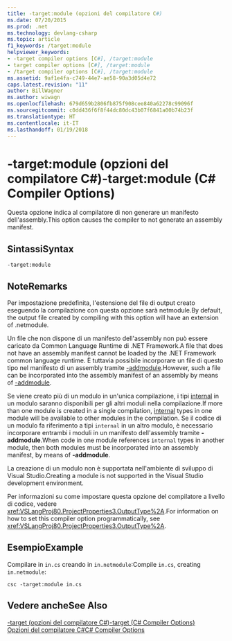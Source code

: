 ```yaml
---
title: -target:module (opzioni del compilatore C#)
ms.date: 07/20/2015
ms.prod: .net
ms.technology: devlang-csharp
ms.topic: article
f1_keywords: /target:module
helpviewer_keywords:
- -target compiler options [C#], /target:module
- target compiler options [C#], /target:module
- /target compiler options [C#], /target:module
ms.assetid: 9af1e4fa-c749-44e7-ae58-90a3d05d4e72
caps.latest.revision: "11"
author: BillWagner
ms.author: wiwagn
ms.openlocfilehash: 679d659b2806fb875f908cee840a62278c99096f
ms.sourcegitcommit: c0dd436f6f8f44dc80dc43b07f6841a00b74b23f
ms.translationtype: HT
ms.contentlocale: it-IT
ms.lasthandoff: 01/19/2018
---
```

# <a name="-targetmodule-c-compiler-options"></a><span data-ttu-id="b7bc9-102">-target:module (opzioni del compilatore C#)</span><span class="sxs-lookup"><span data-stu-id="b7bc9-102">-target:module (C# Compiler Options)</span></span>
<span data-ttu-id="b7bc9-103">Questa opzione indica al compilatore di non generare un manifesto dell'assembly.</span><span class="sxs-lookup"><span data-stu-id="b7bc9-103">This option causes the compiler to not generate an assembly manifest.</span></span>  
  
## <a name="syntax"></a><span data-ttu-id="b7bc9-104">Sintassi</span><span class="sxs-lookup"><span data-stu-id="b7bc9-104">Syntax</span></span>  
  
```console  
-target:module  
```  
  
## <a name="remarks"></a><span data-ttu-id="b7bc9-105">Note</span><span class="sxs-lookup"><span data-stu-id="b7bc9-105">Remarks</span></span>  
 <span data-ttu-id="b7bc9-106">Per impostazione predefinita, l'estensione del file di output creato eseguendo la compilazione con questa opzione sarà netmodule.</span><span class="sxs-lookup"><span data-stu-id="b7bc9-106">By default, the output file created by compiling with this option will have an extension of .netmodule.</span></span>  
  
 <span data-ttu-id="b7bc9-107">Un file che non dispone di un manifesto dell'assembly non può essere caricato da Common Language Runtime di .NET Framework.</span><span class="sxs-lookup"><span data-stu-id="b7bc9-107">A file that does not have an assembly manifest cannot be loaded by the .NET Framework common language runtime.</span></span> <span data-ttu-id="b7bc9-108">È tuttavia possibile incorporare un file di questo tipo nel manifesto di un assembly tramite [-addmodule](../../../csharp/language-reference/compiler-options/addmodule-compiler-option.md).</span><span class="sxs-lookup"><span data-stu-id="b7bc9-108">However, such a file can be incorporated into the assembly manifest of an assembly by means of [-addmodule](../../../csharp/language-reference/compiler-options/addmodule-compiler-option.md).</span></span>  
  
 <span data-ttu-id="b7bc9-109">Se viene creato più di un modulo in un'unica compilazione, i tipi [internal](../../../csharp/language-reference/keywords/internal.md) in un modulo saranno disponibili per gli altri moduli nella compilazione.</span><span class="sxs-lookup"><span data-stu-id="b7bc9-109">If more than one module is created in a single compilation, [internal](../../../csharp/language-reference/keywords/internal.md) types in one module will be available to other modules in the compilation.</span></span> <span data-ttu-id="b7bc9-110">Se il codice di un modulo fa riferimento a tipi `internal` in un altro modulo, è necessario incorporare entrambi i moduli in un manifesto dell'assembly tramite **-addmodule**.</span><span class="sxs-lookup"><span data-stu-id="b7bc9-110">When code in one module references `internal` types in another module, then both modules must be incorporated into an assembly manifest, by means of **-addmodule**.</span></span>  
  
 <span data-ttu-id="b7bc9-111">La creazione di un modulo non è supportata nell'ambiente di sviluppo di Visual Studio.</span><span class="sxs-lookup"><span data-stu-id="b7bc9-111">Creating a module is not supported in the Visual Studio development environment.</span></span>  
  
 <span data-ttu-id="b7bc9-112">Per informazioni su come impostare questa opzione del compilatore a livello di codice, vedere <xref:VSLangProj80.ProjectProperties3.OutputType%2A>.</span><span class="sxs-lookup"><span data-stu-id="b7bc9-112">For information on how to set this compiler option programmatically, see <xref:VSLangProj80.ProjectProperties3.OutputType%2A>.</span></span>  
  
## <a name="example"></a><span data-ttu-id="b7bc9-113">Esempio</span><span class="sxs-lookup"><span data-stu-id="b7bc9-113">Example</span></span>  
 <span data-ttu-id="b7bc9-114">Compilare in `in.cs` creando in `in.netmodule`:</span><span class="sxs-lookup"><span data-stu-id="b7bc9-114">Compile `in.cs`, creating `in.netmodule`:</span></span>  
  
```console  
csc -target:module in.cs  
```  
  
## <a name="see-also"></a><span data-ttu-id="b7bc9-115">Vedere anche</span><span class="sxs-lookup"><span data-stu-id="b7bc9-115">See Also</span></span>  
 [<span data-ttu-id="b7bc9-116">-target (opzioni del compilatore C#)</span><span class="sxs-lookup"><span data-stu-id="b7bc9-116">-target (C# Compiler Options)</span></span>](../../../csharp/language-reference/compiler-options/target-compiler-option.md)  
 [<span data-ttu-id="b7bc9-117">Opzioni del compilatore C#</span><span class="sxs-lookup"><span data-stu-id="b7bc9-117">C# Compiler Options</span></span>](../../../csharp/language-reference/compiler-options/index.md)
